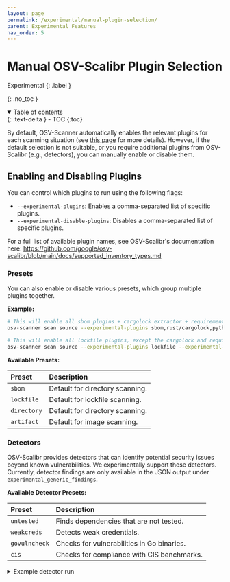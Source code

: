 ```yaml
---
layout: page
permalink: /experimental/manual-plugin-selection/
parent: Experimental Features
nav_order: 5
---
```


# Manual OSV-Scalibr Plugin Selection

Experimental
{: .label }

{: .no_toc }

<details open markdown="block">
  <summary>
    Table of contents
  </summary>
  {: .text-delta }
- TOC
{:toc}
</details>

By default, OSV-Scanner automatically enables the relevant plugins for each scanning situation
(see [this page](./supported_languages_and_lockfiles.md) for more details).
However, if the default selection is not suitable, or you require additional plugins from OSV-Scalibr (e.g., detectors),
you can manually enable or disable them.

## Enabling and Disabling Plugins

You can control which plugins to run using the following flags:

- `--experimental-plugins`: Enables a comma-separated list of specific plugins.
- `--experimental-disable-plugins`: Disables a comma-separated list of specific plugins.

For a full list of available plugin names, see OSV-Scalibr's documentation here:
https://github.com/google/osv-scalibr/blob/main/docs/supported_inventory_types.md

### Presets

You can also enable or disable various presets, which group multiple plugins together.

**Example:**

```bash
# This will enable all sbom plugins + cargolock extractor + requirements extractor
osv-scanner scan source --experimental-plugins sbom,rust/cargolock,python/requirements

# This will enable all lockfile plugins, except the cargolock and requirements extractors
osv-scanner scan source --experimental-plugins lockfile --experimental-disable-plugins rust/cargolock,python/requirements
```

**Available Presets:**

| Preset      | Description                     |
|:------------|:--------------------------------|
| `sbom`      | Default for directory scanning. |
| `lockfile`  | Default for lockfile scanning.  |
| `directory` | Default for directory scanning. |
| `artifact`  | Default for image scanning.     |

### Detectors

OSV-Scalibr provides detectors that can identify potential security issues beyond known vulnerabilities.
We experimentally support these detectors. Currently, detector findings are only available in the JSON output under
`experimental_generic_findings`.

**Available Detector Presets:**

| Preset        | Description                                |
| :------------ | :----------------------------------------- |
| `untested`    | Finds dependencies that are not tested.    |
| `weakcreds`   | Detects weak credentials.                  |
| `govulncheck` | Checks for vulnerabilities in Go binaries. |
| `cis`         | Checks for compliance with CIS benchmarks. |

<details markdown="block">
<summary>
Example detector run
</summary>

```bash
osv-scanner scan image <img> --experimental-plugins=os/apk,weakcredentials/etcshadow --format=json
```

```json
{
  "results": [
    {
      "source": {
        "path": "/lib/apk/db/installed",
        "type": "os"
      },
      "packages": [
        {
          "package": {
            "name": "apk-tools",
            "os_package_name": "apk-tools",
            "version": "2.10.6-r0",
            "ecosystem": "Alpine:v3.10",
            "commit": "ee458ccae264321745e9622c759baf110130eb2f",
            "image_origin_details": {
              "index": 0
            }
          },
          "vulnerabilities": ["CVE-2021-36159"],
          "groups": 1
        }
      ]
    }
  ],
  "experimental_config": {
    "licenses": {
      "summary": false,
      "allowlist": null
    }
  },
  "experimental_generic_findings": [
    {
      "Adv": {
        "ID": {
          "Publisher": "SCALIBR",
          "Reference": "etc-shadow-weakcredentials"
        },
        "Title": "Ensure all users have strong passwords configured",
        "Description": "The /etc/shadow file contains user account password hashes. These passwords must be strong and not easily guessable.",
        "Recommendation": "Run the following command to reset password for the reported users:/n# change password for USER: sudo passwd USER",
        "Sev": 5
      },
      "Target": {
        "Extra": "/etc/shadow: The following users have weak passwords:/nuser-bcrypt/n"
      },
      "Plugins": ["weakcredentials/etcshadow"],
      "ExploitabilitySignals": null
    }
  ],
  "image_metadata": {
    "os": "Alpine Linux v3.10",
    "layer_metadata": [
      {
        "diff_id": "sha256:...",
        "command": "/bin/sh -c #(nop) ADD file:c5377eaa926bf412dd8d4a08b0a1f2399cfd708743533b0aa03b53d14cb4bb4e in / ",
        "is_empty": false,
        "base_image_index": 1
      },
      {
        "diff_id": "",
        "command": "/bin/sh -c #(nop)  CMD [\"/bin/sh\"]",
        "is_empty": true,
        "base_image_index": 1
      },
      {
        "diff_id": "sha256:...",
        "command": "RUN /bin/sh -c echo 'user-bcrypt:$2b$05$IYDlXvHmeORyyiUwu8KKuek2LE8VrxIYZ2skPvRDDNngpXJHRq7sG' /u003e/u003e /etc/shadow # buildkit",
        "is_empty": false,
        "base_image_index": 0
      },
      {
        "diff_id": "sha256:...",
        "command": "RUN /bin/sh -c echo 'user-descrypt:chERDiI95PGCQ' /u003e/u003e /etc/shadow # buildkit",
        "is_empty": false,
        "base_image_index": 0
      }
    ],
    "base_images": [
      {},
      {
        "name": "alpine",
        "tags": null
      }
    ]
  }
}
```

</details>
